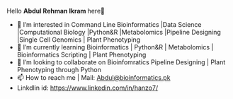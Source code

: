 Hello <b> Abdul Rehman Ikram </b> here👋 
- 👀 I’m interested in Command Line Bioinformatics |Data Science |Computational Biology |Python&R |Metabolomics |Pipeline Designing |Single Cell Genomics | Plant Phenotyping
- 🌱 I’m currently learning Bioinformatics | Python&R | Metabolomics | Bioinformatics Scripting | Plant Phenotyping
- 💞️ I’m looking to collaborate on Bioinfomratics Pipeline Designing | Plant Phenotyping through Python
- 📫 How to reach me | Mail: Abdul@bioinformatics.pk
- Linkdlin id: https://www.linkedin.com/in/hanzo7/
<!---
se7en69/se7en69 is a ✨ special ✨ repository because its `README.md` (this file) appears on your GitHub profile.
You can click the Preview link to take a look at your changes.
--->
